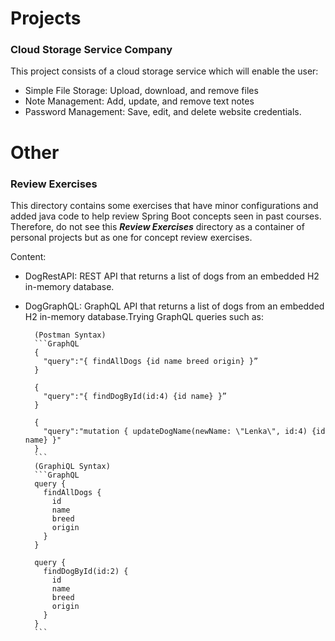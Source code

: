 # Projects
### Cloud Storage Service Company
This project consists of a cloud storage service which will enable the user:
- Simple File Storage: Upload, download, and remove files
- Note Management: Add, update, and remove text notes
- Password Management: Save, edit, and delete website credentials.

# Other
### Review Exercises
This directory contains some exercises that have minor configurations and added java code to help review Spring Boot concepts seen in past courses. Therefore, do not see this ***Review Exercises*** directory as a container of personal projects but as one for concept review exercises.

Content:
- DogRestAPI: REST API that returns a list of dogs from an embedded H2 in-memory database.
- DogGraphQL: GraphQL API that returns a list of dogs from an embedded H2 in-memory database.Trying GraphQL queries such as:
        
        (Postman Syntax)
        ```GraphQL
        {
          "query":"{ findAllDogs {id name breed origin} }”
        }

        {
          "query":"{ findDogById(id:4) {id name} }”
        }

        {
          "query":"mutation { updateDogName(newName: \"Lenka\", id:4) {id name} }"
        }
        ```
        (GraphiQL Syntax)
        ```GraphQL
        query {
          findAllDogs {
            id
            name
            breed
            origin
          }
        }

        query {
          findDogById(id:2) {
            id
            name
            breed
            origin
          }
        }
        ```
